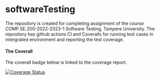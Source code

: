 # softwareTesting

The repository is created for completing assignment of the course COMP.SE.200-2022-2023-1 Software Testing, Tampere University. The repository has github actions CI and Coveralls for running test cases in intergrated environment and reporting the test coverage. 

#### The Coverall 

The coverall badge below is linked to the coverage report.

<a href='https://coveralls.io/github/Shurakshya/softwareTesting?branch=main'><img src='https://coveralls.io/repos/github/Shurakshya/softwareTesting/badge.svg?branch=main' alt='Coverage Status' /></a>


